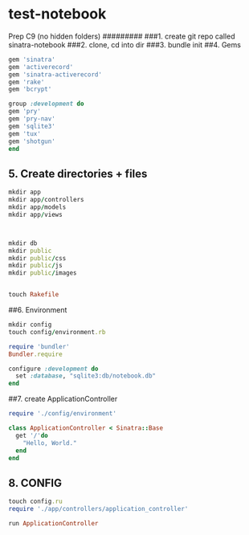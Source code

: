 # test-notebook

Prep C9 (no hidden folders)
#########
###1. create git repo called sinatra-notebook
###2. clone, cd into dir
###3. bundle init
##4. Gems
```ruby
gem 'sinatra'
gem 'activerecord'
gem 'sinatra-activerecord'
gem 'rake'
gem 'bcrypt'

group :development do
gem 'pry'
gem 'pry-nav'
gem 'sqlite3'
gem 'tux'
gem 'shotgun'
end
```
## 5. Create directories + files
```ruby
mkdir app
mkdir app/controllers
mkdir app/models
mkdir app/views



mkdir db
mkdir public
mkdir public/css
mkdir public/js
mkdir public/images


touch Rakefile
```


##6. Environment
```ruby
mkdir config
touch config/environment.rb
```
```ruby
require 'bundler'
Bundler.require

configure :development do
  set :database, "sqlite3:db/notebook.db"
end
```

##7. create ApplicationController
```ruby
require './config/environment'

class ApplicationController < Sinatra::Base
  get '/'do
    "Hello, World."
  end
end
```
## 8. CONFIG
```ruby
touch config.ru
require './app/controllers/application_controller'

run ApplicationController
```
